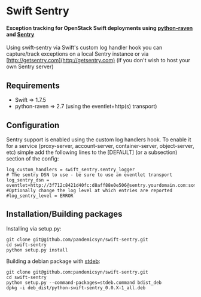 # Swift Sentry

#### Exception tracking for OpenStack Swift deployments using [python-raven](https://github.com/getsentry/raven-python) and [Sentry](https://github.com/getsentry/sentry)

Using swift-sentry via Swift's custom log handler hook you can capture/track exceptions on a local Sentry instance or via [http://getsentry.com](http://getsentry.com) (if you don't wish to host your own Sentry server)

## Requirements

- Swift => 1.7.5
- python-raven => 2.7 (using the eventlet+http(s) transport)

## Configuration

Sentry support is enabled using the custom log handlers hook. To enable it for a service
(proxy-server, account-server, container-server, object-server, etc) simple add
the following lines to the [DEFAULT] (or a subsection) section of the config:

    log_custom_handlers = swift_sentry.sentry_logger
    # The sentry DSN to use - be sure to use an eventlet transport
    log_sentry_dsn = eventlet+http://3f712c8421d40fc:d8aff88e0e506@sentry.yourdomain.com:someport/2
    #Optionally change the log level at which entries are reported
    #log_sentry_level = ERROR

## Installation/Building packages

Installing via setup.py:

    git clone git@github.com/pandemicsyn/swift-sentry.git
    cd swift-sentry
    python setup.py install

Building a debian package with [stdeb](https://github.com/astraw/stdeb "stdeb"):

    git clone git@github.com:pandemicsyn/swift-sentry.git
    cd swift-sentry
    python setup.py --command-packages=stdeb.command bdist_deb
    dpkg -i deb_dist/python-swift-sentry_0.0.X-1_all.deb
    
